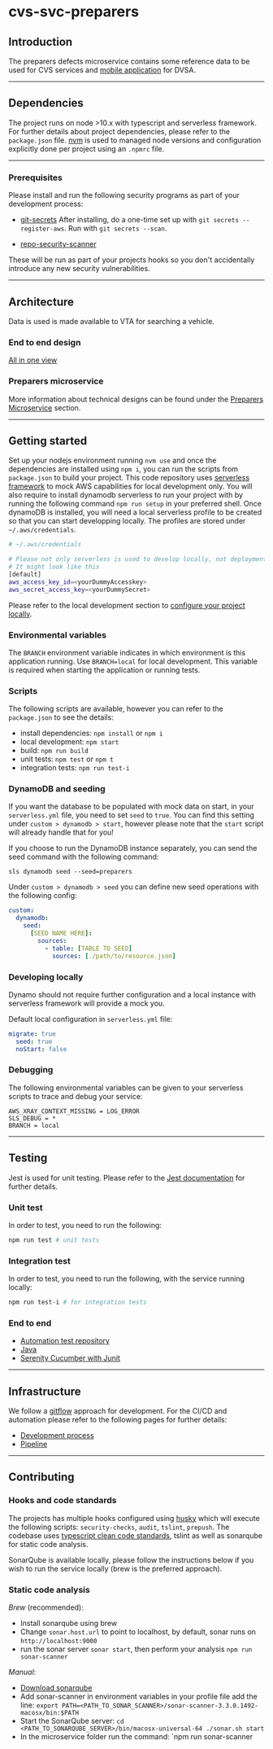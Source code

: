 # cvs-svc-preparers

## Introduction

The preparers defects microservice contains some reference data to be used for CVS services and [mobile application](https://github.com/dvsa/cvs-app-mobile) for DVSA.

---

## Dependencies

The project runs on node >10.x with typescript and serverless framework. For further details about project dependencies, please refer to the `package.json` file.
[nvm](https://github.com/nvm-sh/nvm/blob/master/README.md) is used to managed node versions and configuration explicitly done per project using an `.npmrc` file.

---

### Prerequisites

Please install and run the following security programs as part of your development process:

- [git-secrets](https://github.com/awslabs/git-secrets)
  After installing, do a one-time set up with `git secrets --register-aws`. Run with `git secrets --scan`.

- [repo-security-scanner](https://github.com/UKHomeOffice/repo-security-scanner)

These will be run as part of your projects hooks so you don't accidentally introduce any new security vulnerabilities.

---

## Architecture

Data is used is made available to VTA for searching a vehicle.

### End to end design

[All in one view](https://wiki.dvsacloud.uk/pages/viewpage.action?pageId=79254695)

### Preparers microservice

More information about technical designs can be found under the [Preparers Microservice](https://wiki.dvsacloud.uk/display/HVT/Preparers+Microservice) section.

---

## Getting started

Set up your nodejs environment running `nvm use` and once the dependencies are installed using `npm i`, you can run the scripts from `package.json` to build your project.
This code repository uses [serverless framework](https://www.serverless.com/framework/docs/) to mock AWS capabilities for local development only.
You will also require to install dynamodb serverless to run your project with by running the following command `npm run setup` in your preferred shell.
Once dynamoDB is installed, you will need a local serverless profile to be created so that you can start developping locally.
The profiles are stored under `~/.aws/credentials`.
```sh
# ~/.aws/credentials

# Please not only serverless is used to develop locally, not deployment of services are done with this framework
# It might look like this
[default]
aws_access_key_id=<yourDummyAccesskey>
aws_secret_access_key=<yourDummySecret>

```
Please refer to the local development section to [configure your project locally](#developing-locally).

### Environmental variables

The `BRANCH` environment variable indicates in which environment is this application running. Use `BRANCH=local` for local development. This variable is required when starting the application or running tests.

### Scripts

The following scripts are available, however you can refer to the `package.json` to see the details:

- install dependencies: `npm install` or `npm i`
- local development: `npm start`
- build: `npm run build`
- unit tests: `npm test` or `npm t`
- integration tests: `npm run test-i`

### DynamoDB and seeding

If you want the database to be populated with mock data on start, in your `serverless.yml` file, you need to set `seed` to `true`. You can find this setting under `custom > dynamodb > start`, however please note that the `start` script will already handle that for you!

If you choose to run the DynamoDB instance separately, you can send the seed command with the following command:

`sls dynamodb seed --seed=preparers`

Under `custom > dynamodb > seed` you can define new seed operations with the following config:

```yml
custom:
  dynamodb:
    seed:
      [SEED NAME HERE]:
        sources:
          - table: [TABLE TO SEED]
            sources: [./path/to/resource.json]
```

### Developing locally

Dynamo should not require further configuration and a local instance with serverless framework will provide a mock you.

Default local configuration in `serverless.yml` file:

```yml
migrate: true
  seed: true
  noStart: false
```

### Debugging

The following environmental variables can be given to your serverless scripts to trace and debug your service:

```shell
AWS_XRAY_CONTEXT_MISSING = LOG_ERROR
SLS_DEBUG = *
BRANCH = local
```

---

## Testing

Jest is used for unit testing.
Please refer to the [Jest documentation](https://jestjs.io/docs/en/getting-started) for further details.

### Unit test

In order to test, you need to run the following:

```sh
npm run test # unit tests
```

### Integration test

In order to test, you need to run the following, with the service running locally:

```sh
npm run test-i # for integration tests
```

### End to end

- [Automation test repository](https://github.com/dvsa/cvs-auto-svc)
- [Java](https://docs.oracle.com/en/java/javase/11/)
- [Serenity Cucumber with Junit](https://serenity-bdd.github.io/theserenitybook/latest/junit-basic.html)

---

## Infrastructure

We follow a [gitflow](https://www.atlassian.com/git/tutorials/comparing-workflows/gitflow-workflow) approach for development.
For the CI/CD and automation please refer to the following pages for further details:

- [Development process](https://wiki.dvsacloud.uk/display/HVT/CVS+Pipeline+Infrastructure)
- [Pipeline](https://wiki.dvsacloud.uk/pages/viewpage.action?pageId=36870584)

---

## Contributing

### Hooks and code standards

The projects has multiple hooks configured using [husky](https://github.com/typicode/husky#readme) which will execute the following scripts: `security-checks`, `audit`, `tslint`, `prepush`.
The codebase uses [typescript clean code standards](https://github.com/labs42io/clean-code-typescript), tslint as well as sonarqube for static code analysis.

SonarQube is available locally, please follow the instructions below if you wish to run the service locally (brew is the preferred approach).

### Static code analysis

_Brew_ (recommended):

- Install sonarqube using brew
- Change `sonar.host.url` to point to localhost, by default, sonar runs on `http://localhost:9000`
- run the sonar server `sonar start`, then perform your analysis `npm run sonar-scanner`

_Manual_:

- [Download sonarqube](https://www.sonarqube.org/downloads/)
- Add sonar-scanner in environment variables in your profile file add the line: `export PATH=<PATH_TO_SONAR_SCANNER>/sonar-scanner-3.3.0.1492-macosx/bin:$PATH`
- Start the SonarQube server: `cd <PATH_TO_SONARQUBE_SERVER>/bin/macosx-universal-64 ./sonar.sh start`
- In the microservice folder run the command: `npm run sonar-scanner
